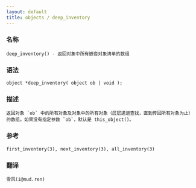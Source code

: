 ```yaml
---
layout: default
title: objects / deep_inventory
---
```


### 名称

    deep_inventory() - 返回对象中所有嵌套对象清单的数组

### 语法

    object *deep_inventory( object ob | void );

### 描述

    返回对象 `ob` 中的所有对象及对象中的所有对象（层层递进查找，直到传回所有对象为止）的数组。如果没有指定参数 `ob`，默认是 this_object()。

### 参考

    first_inventory(3), next_inventory(3), all_inventory(3)

### 翻译

    雪风(i@mud.ren)
